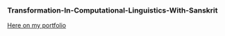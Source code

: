 ### Transformation-In-Computational-Linguistics-With-Sanskrit
[Here on my portfolio](https://kirtivardhansingh.me/transformation_in_computational_linguistics_with_sanskrit_a_brand_new_approach_to_nlp)

